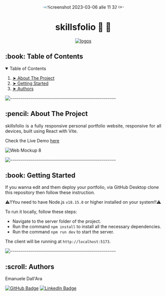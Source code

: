 <p align="center"> 
  <img alt="Screenshot 2023-03-06 alle 11 32 00" src="https://github.com/LeleDallas/skillsfolio/assets/71103219/6b6adf31-01cd-4999-ab50-4a4e5e76149c" height="auto" width="auto" style="border-radius:100%" >
</p>



<h1 align="center"> skillsfolio 💼 🧠 </h1>


<p align="center">
  <a href="https://skillicons.dev">
    <img src="https://skillicons.dev/icons?i=vite,react,githubactions" alt="logos" />
  </a>
</p>

<!-- TABLE OF CONTENTS -->
<h2 id="table-of-contents"> :book: Table of Contents</h2>

<details open="open">
  <summary>Table of Contents</summary>
  <ol>
    <li><a href="#about-the-project"> ➤ About The Project</a></li>
    <li><a href="#getting-started"> ➤ Getting Started</a></li>
    <li><a href="#authors"> ➤ Authors</a></li>
  </ol>
</details>

![-----------------------------------------------------](https://raw.githubusercontent.com/andreasbm/readme/master/assets/lines/rainbow.png)

<!-- ABOUT THE PROJECT -->
<h2 id="about-the-project"> :pencil: About The Project</h2>

<p align="justify"> 
skillsfolio is a fully responsive personal portfolio website, responsive for all devices, built using React with Vite.
</p>

Check the Live Demo [here](https://leledallas.github.io/skillsfolio/)

![Web Mockup 8](https://github.com/LeleDallas/skillsfolio/assets/71103219/f7e972c3-b738-4ef4-bb5f-9f189cb392fa)



![-----------------------------------------------------](https://raw.githubusercontent.com/andreasbm/readme/master/assets/lines/rainbow.png)

<!-- GETTING STARTED -->
<h2 id="getting-started"> :book: Getting Started</h2>

If you wanna edit and them deploy your portfolio, via GitHub Desktop clone this repository then follow these instruction.

⚠️‼️You need to have Node.js `v18.15.0` or higher installed on your system‼️⚠️

To run it locally, follow these steps:

- Navigate to the server folder of the project.
- Run the command `npm install` to install all the necessary dependencies.
- Run the command `npm run dev` to start the server.


The client will be running at `http://localhost:5173`.

![-----------------------------------------------------](https://raw.githubusercontent.com/andreasbm/readme/master/assets/lines/rainbow.png)


<!-- Authors -->
<h2 id="authors"> :scroll: Authors</h2>

Emanuele Dall'Ara

[![GitHub Badge](https://img.shields.io/badge/GitHub-100000?style=for-the-badge&logo=github&logoColor=white)](https://github.com/LeleDallas)
[![LinkedIn Badge](https://img.shields.io/badge/LinkedIn-0077B5?style=for-the-badge&logo=linkedin&logoColor=white)](https://www.linkedin.com/in/emanuele-dall-ara-40b3311a7/)


